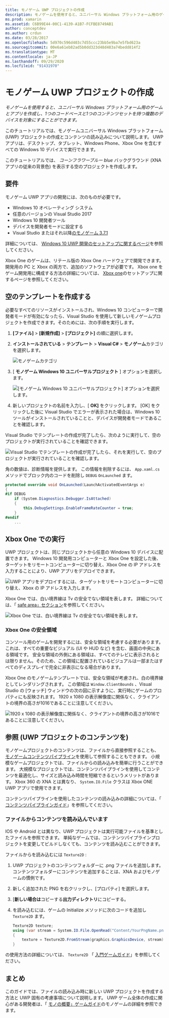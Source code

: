 ```yaml
---
title: モノゲーム UWP プロジェクトの作成
description: モノゲームを使用すると、ユニバーサル Windows プラットフォーム用のゲームとアプリを作成し、1つのコードベースと1つのコンテンツセットを持つ複数のデバイスを対象にすることができます。
ms.prod: xamarin
ms.assetid: C6B99E44-00C1-4139-A1B7-FCFBE8749AB1
author: conceptdev
ms.author: crdun
ms.date: 03/28/2017
ms.openlocfilehash: 5d970c596d403c7d55ccc23bb5e9ba7e5fbd623a
ms.sourcegitcommit: 00e6a61eb82ad5b0dd323d48d483a74bedd814f2
ms.translationtype: MT
ms.contentlocale: ja-JP
ms.lasthandoff: 09/29/2020
ms.locfileid: "91431970"
---
```

# <a name="creating-a-monogame-uwp-project"></a>モノゲーム UWP プロジェクトの作成

_モノゲームを使用すると、ユニバーサル Windows プラットフォーム用のゲームとアプリを作成し、1つのコードベースと1つのコンテンツセットを持つ複数のデバイスを対象にすることができます。_

このチュートリアルでは、モノゲームユニバーサル Windows プラットフォーム (UWP) プロジェクトの作成とコンテンツの読み込みについて説明します。 UWP アプリは、デスクトップ、タブレット、Windows Phone、Xbox One を含むすべての Windows 10 デバイスで実行できます。

このチュートリアルでは、 *コーンフラワーブルー blue* バックグラウンド (XNA アプリの従来の背景色) を表示する空のプロジェクトを作成します。

## <a name="requirements"></a>要件

モノゲーム UWP アプリの開発には、次のものが必要です。

- Windows 10 オペレーティング システム
- 任意のバージョンの Visual Studio 2017
- Windows 10 開発者ツール
- デバイスを開発者モードに設定する
- Visual Studio またはそれ以降[のモノゲーム 3.7.1](http://community.monogame.net/t/monogame-3-7-1-release/11173)

詳細については、 [Windows 10 UWP 開発のセットアップに関するページ](/windows/uwp/get-started/get-set-up)を参照してください。

Xbox One のゲームは、リテール版の Xbox One ハードウェアで開発できます。 開発用の PC と Xbox の両方で、追加のソフトウェアが必要です。 Xbox one をゲーム開発用に構成する方法の詳細については、 [Xbox one](/windows/uwp/xbox-apps/)のセットアップに関するページを参照してください。

## <a name="creating-an-empty-template"></a>空のテンプレートを作成する

必要なすべてのリソースがインストールされ、Windows 10 コンピューターで開発者モードが有効になったら、Visual Studio を使用して新しいモノゲームプロジェクトを作成できます。そのためには、次の手順を実行します。

1. **[ファイル]**  >  **[新規作成]**  >  **[プロジェクト]** の順に選択します。
1. **インストールされている**  >  **テンプレート**  >  **Visual C#**  >  **モノゲーム**カテゴリを選択します。

    ![モノゲームカテゴリ](uwp-images/image1.png)

1. [ **モノゲーム Windows 10 ユニバーサルプロジェクト** ] オプションを選択します。

    ![[モノゲーム Windows 10 ユニバーサルプロジェクト] オプションを選択します。](uwp-images/image2.png)

1. 新しいプロジェクトの名前を入力し、[ **OK]** をクリックします。
[OK] をクリックした後に Visual Studio でエラーが表示された場合は、Windows 10 ツールがインストールされていることと、デバイスが開発者モードであることを確認します。

Visual Studio でテンプレートの作成が完了したら、次のように実行して、空のプロジェクトが実行されていることを確認できます。

![Visual Studio でテンプレートの作成が完了したら、それを実行して、空のプロジェクトが実行されていることを確認します。](uwp-images/image3.png)

角の数値は、診断情報を提供します。 この情報を削除するには、 `App.xaml.cs` メソッドでブロック内のコードを削除し `DEBUG` `OnLaunched` ます。

```csharp
protected override void OnLaunched(LaunchActivatedEventArgs e)
{
#if DEBUG
    if (System.Diagnostics.Debugger.IsAttached)
    {
        this.DebugSettings.EnableFrameRateCounter = true;
    }
#endif
    ...
```

## <a name="running-on-xbox-one"></a>Xbox One での実行

UWP プロジェクトは、同じプロジェクトから任意の Windows 10 デバイスに配置できます。 Windows 10 開発用コンピューターと Xbox One を設定した後、ターゲットをリモートコンピューターに切り替え、Xbox One の IP アドレスを入力することにより、UWP アプリをデプロイできます。

![UWP アプリをデプロイするには、ターゲットをリモートコンピューターに切り替え、Xbox の IP アドレスを入力します。](uwp-images/remote.png)

Xbox One では、白い境界線は Tv の安全でない領域を表します。 詳細については、「 [safe area」セクション](#safe-area-on-xbox-one)を参照してください。

![Xbox One では、白い境界線は Tv の安全でない領域を表します。](uwp-images/safearea.png)

### <a name="safe-area-on-xbox-one"></a>Xbox One の安全領域

コンソール用のゲームを開発するには、安全な領域を考慮する必要があります。これは、すべての重要なビジュアル (UI や HUD など) を含む、画面の中央にある領域です。 安全な領域の外側にある領域は、すべてのテレビに表示されるとは限りません。そのため、この領域に配置されているビジュアルは一部またはすべてのディスプレイで完全に非表示になる場合があります。

Xbox One のモノゲームテンプレートでは、安全な領域が考慮され、白の境界線としてレンダリングされます。 この領域は `Window.ClientBounds` 、Visual Studio の [ウォッチ] ウィンドウの次の図に示すように、実行時にゲームのプロパティにも反映されます。 1920 x 1080 の表示解像度に関係なく、クライアントの境界の高さが1016であることに注意してください。

![1920 x 1080 の表示解像度に関係なく、クライアントの境界の高さが1016であることに注意してください。](uwp-images/clientbounds.png)

## <a name="referencing-content-in-uwp-projects"></a>参照 (UWP プロジェクトのコンテンツを)

モノゲームプロジェクトのコンテンツは、ファイルから直接参照することも、 [モノゲームコンテンツパイプライン](https://github.com/xamarin/docs-archive/blob/master/Docs/CocosSharp/content-pipeline/introduction.md)を使用して参照することもできます。 小規模なゲームプロジェクトでは、ファイルからの読み込みを簡単に行うことができます。 大規模なプロジェクトでは、コンテンツパイプラインを使用してコンテンツを最適化し、サイズと読み込み時間を短縮できるというメリットがあります。 Xbox 360 の XNA とは異なり、 `System.IO.File` クラスは Xbox ONE UWP アプリで使用できます。

コンテンツパイプラインを使用したコンテンツの読み込みの詳細については、「 [コンテンツパイプラインガイド](https://github.com/xamarin/docs-archive/blob/master/Docs/CocosSharp/content-pipeline/introduction.md)」を参照してください。

### <a name="loading-content-from-file"></a>ファイルからコンテンツを読み込んでいます

IOS や Android とは異なり、UWP プロジェクトは実行可能ファイルを基準としたファイルを参照できます。 単純なゲームでは、コンテンツパイプラインプロジェクトを変更してビルドしなくても、コンテンツを読み込むことができます。

ファイルからを読み込むには `Texture2D` :

1. UWP プロジェクトのコンテンツフォルダーに .png ファイルを追加します。 コンテンツフォルダーにコンテンツを追加することは、XNA およびモノゲームの慣例です。
1. 新しく追加された PNG を右クリックし、[プロパティ] を選択します。
1. [**新しい場合は**コピーする**出力ディレクトリ**にコピーする。
1. を読み込むには、ゲームの Initialize メソッドに次のコードを追加し `Texture2D` ます。

    ```csharp
    Texture2D texture;
    using (var stream = System.IO.File.OpenRead("Content/YourPngName.png"))
    {
        texture = Texture2D.FromStream(graphics.GraphicsDevice, stream);
    }
    ```

の使用方法の詳細については、 `Texture2D` 「 [入門ゲームガイド](~/graphics-games/monogame/introduction/index.md)」を参照してください。

## <a name="summary"></a>まとめ

このガイドでは、ファイルの読み込み時に新しい UWP プロジェクトを作成する方法と UWP 固有の考慮事項について説明します。 UWP ゲーム全体の作成に関心がある開発者は、「 [モノの概要」ゲームガイド](~/graphics-games/monogame/introduction/index.md)のモノゲームの詳細を参照できます。